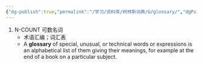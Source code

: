```yaml
---
{"dg-publish":true,"permalink":"/学习/资料库/柯林斯词典/G/glossary/","dgPassFrontmatter":true}
---
```


1. N-COUNT 可数名词
	- 术语汇编；词汇表
	- A **glossary** of special, unusual, or technical words or expressions is an alphabetical list of them giving their meanings, for example at the end of a book on a particular subject.